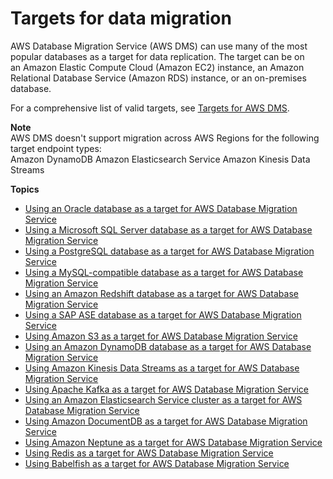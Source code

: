 # Targets for data migration<a name="CHAP_Target"></a>

AWS Database Migration Service \(AWS DMS\) can use many of the most popular databases as a target for data replication\. The target can be on an Amazon Elastic Compute Cloud \(Amazon EC2\) instance, an Amazon Relational Database Service \(Amazon RDS\) instance, or an on\-premises database\. 

For a comprehensive list of valid targets, see [Targets for AWS DMS](CHAP_Introduction.Targets.md)\.

**Note**  
AWS DMS doesn't support migration across AWS Regions for the following target endpoint types:  
Amazon DynamoDB
Amazon Elasticsearch Service
Amazon Kinesis Data Streams

**Topics**
+ [Using an Oracle database as a target for AWS Database Migration Service](CHAP_Target.Oracle.md)
+ [Using a Microsoft SQL Server database as a target for AWS Database Migration Service](CHAP_Target.SQLServer.md)
+ [Using a PostgreSQL database as a target for AWS Database Migration Service](CHAP_Target.PostgreSQL.md)
+ [Using a MySQL\-compatible database as a target for AWS Database Migration Service](CHAP_Target.MySQL.md)
+ [Using an Amazon Redshift database as a target for AWS Database Migration Service](CHAP_Target.Redshift.md)
+ [Using a SAP ASE database as a target for AWS Database Migration Service](CHAP_Target.SAP.md)
+ [Using Amazon S3 as a target for AWS Database Migration Service](CHAP_Target.S3.md)
+ [Using an Amazon DynamoDB database as a target for AWS Database Migration Service](CHAP_Target.DynamoDB.md)
+ [Using Amazon Kinesis Data Streams as a target for AWS Database Migration Service](CHAP_Target.Kinesis.md)
+ [Using Apache Kafka as a target for AWS Database Migration Service](CHAP_Target.Kafka.md)
+ [Using an Amazon Elasticsearch Service cluster as a target for AWS Database Migration Service](CHAP_Target.Elasticsearch.md)
+ [Using Amazon DocumentDB as a target for AWS Database Migration Service](CHAP_Target.DocumentDB.md)
+ [Using Amazon Neptune as a target for AWS Database Migration Service](CHAP_Target.Neptune.md)
+ [Using Redis as a target for AWS Database Migration Service](CHAP_Target.Redis.md)
+ [Using Babelfish as a target for AWS Database Migration Service](CHAP_Target.Babelfish.md)